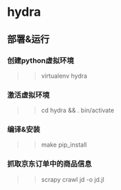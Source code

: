 # hydra

## 部署&运行
### 创建python虚拟环境
>> virtualenv hydra
### 激活虚拟环境
>> cd hydra && . bin/activate
### 编译&安装
>> make pip_install
### 抓取京东订单中的商品信息
>> scrapy crawl jd -o jd.jl